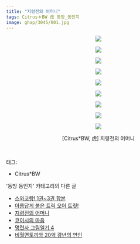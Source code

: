 ```yaml
---
title: "지령전의 어머니"
tags: Citrus＊BW 虎 동방_동인지
image: ghap/3045/001.jpg
---
```

<div class="article">
<p style="text-align: center; clear: none; float: none;"><img src="{{ site.nasurl }}/ghap/3045/001.jpg"/></p>
<p style="text-align: center; clear: none; float: none;"><img src="{{ site.nasurl }}/ghap/3045/002.jpg"/></p>
<p style="text-align: center; clear: none; float: none;"><img src="{{ site.nasurl }}/ghap/3045/003.jpg"/></p>
<p style="text-align: center; clear: none; float: none;"><img src="{{ site.nasurl }}/ghap/3045/004.jpg"/></p>
<p style="text-align: center; clear: none; float: none;"><img src="{{ site.nasurl }}/ghap/3045/005.jpg"/></p>
<p style="text-align: center; clear: none; float: none;"><img src="{{ site.nasurl }}/ghap/3045/006.jpg"/></p>
<p style="text-align: center; clear: none; float: none;"><img src="{{ site.nasurl }}/ghap/3045/007.jpg"/></p>
<p style="text-align: center; clear: none; float: none;"><img src="{{ site.nasurl }}/ghap/3045/008.jpg"/></p>
<p style="text-align: center; clear: none; float: none;"><img src="{{ site.nasurl }}/ghap/3045/009.jpg"/></p>
<p style="text-align: center; clear: none; float: none;">[Citrus*BW, 虎] 지령전의 어머니</p>
<p><br/></p>
</div><div class="tagTrail">
<p>태그: </p>
<ul>
<li>Citrus*BW</li>
</ul>
</div><div class="another">
<p>'동방 동인지' 카테고리의 다른 글</p>
<ul>
<li><a href="/2017-01-01-ghap_3049">스와코랑! 1권~3권 합본</a></li>
<li><a href="/2017-01-01-ghap_3048">아름답게 붉은 트릭 오어 트릿!</a></li>
<li><a href="/2017-01-01-ghap_3045">지령전의 어머니</a></li>
<li><a href="/2017-01-01-ghap_3042">코이시의 마음</a></li>
<li><a href="/2016-12-31-ghap_3037">명련사 그림일기 4</a></li>
<li><a href="/2016-12-31-ghap_3036">비월면토끼와 20억 광년의 연인</a></li>
</ul>
</div><div class="cb_module cb_fluid">
<div class="cb_wrt cb_profile">
</div><!-- commentList close -->
</div>